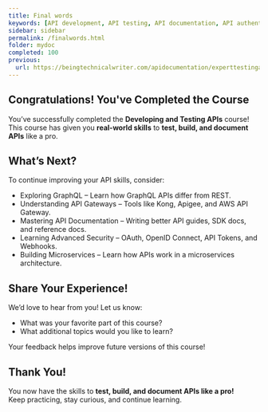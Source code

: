 ```yaml
---
title: Final words
keywords: [API development, API testing, API documentation, API authentication, API logging, API security, Flask API, Python API, Postman API testing, API rate limiting, API best practices, API caching, JWT authentication, Role-Based Access Control (RBAC)]
sidebar: sidebar
permalink: /finalwords.html
folder: mydoc
completed: 100
previous:
  url: https://beingtechnicalwriter.com/apidocumentation/experttestingapi.html
---
```


##  Congratulations! You've Completed the Course 

You’ve successfully completed the **Developing and Testing APIs** course!  
This course has given you **real-world skills** to **test, build, and document APIs** like a pro.

## What’s Next?

To continue improving your API skills, consider:  
- Exploring GraphQL – Learn how GraphQL APIs differ from REST.  
- Understanding API Gateways – Tools like Kong, Apigee, and AWS API Gateway.  
- Mastering API Documentation – Writing better API guides, SDK docs, and reference docs.  
- Learning Advanced Security – OAuth, OpenID Connect, API Tokens, and Webhooks.  
- Building Microservices – Learn how APIs work in a microservices architecture.  

## Share Your Experience! 

We’d love to hear from you! Let us know:  
- What was your favorite part of this course?  
- What additional topics would you like to learn?  

Your feedback helps improve future versions of this course!

## Thank You! 

You now have the skills to **test, build, and document APIs like a pro!**  
Keep practicing, stay curious, and continue learning.
